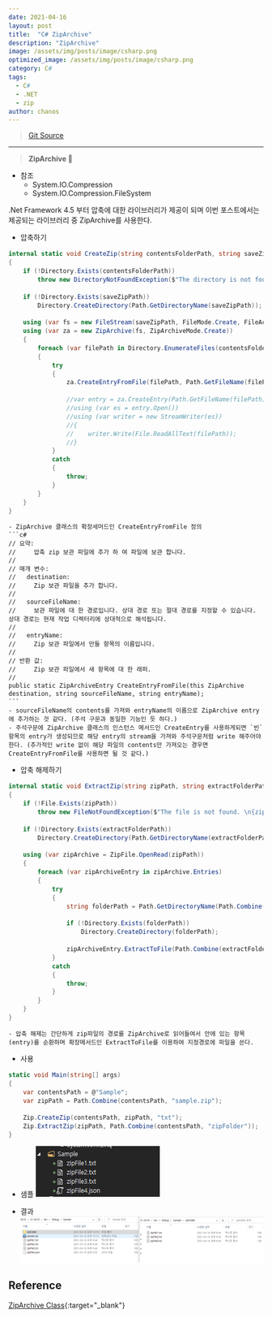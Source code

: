 ```yaml
---
date: 2021-04-16
layout: post
title:  "C# ZipArchive"
description: "ZipArchive"
image: /assets/img/posts/image/csharp.png
optimized_image: /assets/img/posts/image/csharp.png
category: C#
tags:
  - C#
  - .NET
  - zip
author: chanos
---
```

>[Git Source](https://github.com/chanos-dev/blogcode/tree/master/21-0416)

---

> <b> ZipArchive </b> 🐔

- 참조
    - System.IO.Compression
    - System.IO.Compression.FileSystem

.Net Framework 4.5 부터 압축에 대한 라이브러리가 제공이 되며 이번 포스트에서는 제공되는 라이브러리 중 ZipArchive를 사용한다.

- 압축하기
```c#
internal static void CreateZip(string contentsFolderPath, string saveZipPath, string extention = "*")
{
    if (!Directory.Exists(contentsFolderPath))
        throw new DirectoryNotFoundException($"The directory is not found. \n{contentsFolderPath}");

    if (!Directory.Exists(saveZipPath))
        Directory.CreateDirectory(Path.GetDirectoryName(saveZipPath));

    using (var fs = new FileStream(saveZipPath, FileMode.Create, FileAccess.ReadWrite))
    using (var za = new ZipArchive(fs, ZipArchiveMode.Create))
    {
        foreach (var filePath in Directory.EnumerateFiles(contentsFolderPath, $"*.{extention}", SearchOption.AllDirectories))
        {
            try
            { 
                za.CreateEntryFromFile(filePath, Path.GetFileName(filePath));
                                    
                //var entry = za.CreateEntry(Path.GetFileName(filePath));
                //using (var es = entry.Open())
                //using (var writer = new StreamWriter(es))
                //{
                //    writer.Write(File.ReadAllText(filePath));
                //}
            }
            catch
            {
                throw;
            }
        }
    }
}
```
    - ZipArchive 클래스의 확장세머드인 CreateEntryFromFile 정의
    ```c# 
    // 요약:
    //     압축 zip 보관 파일에 추가 하 여 파일에 보관 합니다.
    //
    // 매개 변수:
    //   destination:
    //     Zip 보관 파일을 추가 합니다.
    //
    //   sourceFileName:
    //     보관 파일에 대 한 경로입니다. 상대 경로 또는 절대 경로를 지정할 수 있습니다. 상대 경로는 현재 작업 디렉터리에 상대적으로 해석됩니다.
    //
    //   entryName:
    //     Zip 보관 파일에서 만들 항목의 이름입니다.
    //
    // 반환 값:
    //     Zip 보관 파일에서 새 항목에 대 한 래퍼.
    // 
    public static ZipArchiveEntry CreateEntryFromFile(this ZipArchive destination, string sourceFileName, string entryName);
    ```
    - sourceFileName의 contents를 가져와 entryName의 이름으로 ZipArchive entry에 추가하는 것 같다. (주석 구문과 동일한 기능인 듯 하다.)
    - 주석구문에 ZipArchive 클래스의 인스턴스 메서드인 CreateEntry를 사용하게되면 `빈` 항목의 entry가 생성되므로 해당 entry의 stream을 가져와 주석구문처럼 write 해주어야한다. (추가적인 write 없이 해당 파일의 contents만 가져오는 경우면 CreateEntryFromFile를 사용하면 될 것 같다.)

- 압축 해제하기
```c#
internal static void ExtractZip(string zipPath, string extractFolderPath)
{
    if (!File.Exists(zipPath))
        throw new FileNotFoundException($"The file is not found. \n{zipPath}");

    if (!Directory.Exists(extractFolderPath))
        Directory.CreateDirectory(Path.GetDirectoryName(extractFolderPath));

    using (var zipArchive = ZipFile.OpenRead(zipPath))
    {
        foreach (var zipArchiveEntry in zipArchive.Entries)
        {
            try
            {
                string folderPath = Path.GetDirectoryName(Path.Combine(extractFolderPath, zipArchiveEntry.FullName));

                if (!Directory.Exists(folderPath))
                    Directory.CreateDirectory(folderPath);

                zipArchiveEntry.ExtractToFile(Path.Combine(extractFolderPath, zipArchiveEntry.FullName));
            }
            catch
            {
                throw;
            }
        }
    }
}
```
    - 압축 해제는 간단하게 zip파일의 경로를 ZipArchive로 읽어들여서 안에 있는 항목(entry)를 순환하며 확장메서드인 ExtractToFile를 이용하여 지정경로에 파일을 쓴다.

- 사용
```c#
static void Main(string[] args)
{
    var contentsPath = @"Sample";
    var zipPath = Path.Combine(contentsPath, "sample.zip");

    Zip.CreateZip(contentsPath, zipPath, "txt");
    Zip.ExtractZip(zipPath, Path.Combine(contentsPath, "zipFolder"));
} 
```

- 샘플
![sample](/assets/img/posts/2021-04-16/sample.png)

- 결과
![result](/assets/img/posts/2021-04-16/result.png)

## Reference

[ZipArchive Class](https://docs.microsoft.com/ko-kr/dotnet/api/system.io.compression.ziparchive?redirectedfrom=MSDN&view=net-5.0){:target="_blank"}
